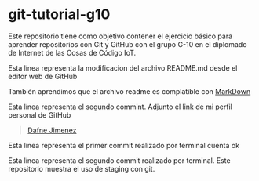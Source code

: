 # git-tutorial-g10
Este repositorio tiene como objetivo contener el ejercicio básico para aprender repositorios con Git y GitHub con el grupo G-10 en el diplomado de Internet de las Cosas de Código IoT.

Esta línea representa la modificacion del archivo README.md desde el editor web de GitHub

También aprendimos que el archivo readme es complatible con [MarkDown](https://stackedit.io/app#)

Esta línea representa el segundo commint. Adjunto el link de mi perfil personal de GitHub
> [Dafne Jimenez](https://github.com/DafneJimenezR)

Esta línea representa el primer commit realizado por terminal cuenta ok

Esta línea representa el segundo commit  realizado por terminal. Este repositorio muestra el uso de staging con git.



